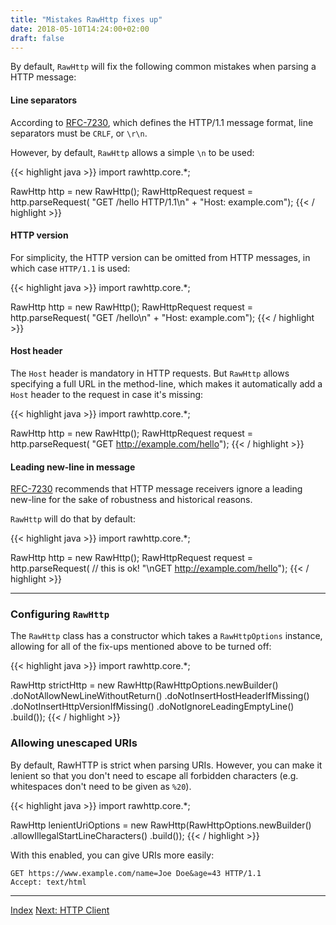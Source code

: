 ```yaml
---
title: "Mistakes RawHttp fixes up"
date: 2018-05-10T14:24:00+02:00
draft: false
---
```


By default, `RawHttp` will fix the following common mistakes when parsing a HTTP message:

#### Line separators

According to [RFC-7230](https://tools.ietf.org/html/rfc7230#section-3), which defines the HTTP/1.1 message format,
line separators must be `CRLF`, or `\r\n`.

However, by default, `RawHttp` allows a simple `\n` to be used:

{{< highlight java >}}
import rawhttp.core.*;

RawHttp http = new RawHttp();
RawHttpRequest request = http.parseRequest(
    "GET /hello HTTP/1.1\n" +
    "Host: example.com");
{{< / highlight >}}

#### HTTP version

For simplicity, the HTTP version can be omitted from HTTP messages, in which case `HTTP/1.1` is used:

{{< highlight java >}}
import rawhttp.core.*;

RawHttp http = new RawHttp();
RawHttpRequest request = http.parseRequest(
    "GET /hello\n" +
    "Host: example.com");
{{< / highlight >}}

#### Host header

The `Host` header is mandatory in HTTP requests. But `RawHttp` allows specifying a full URL in the method-line,
which makes it automatically add a `Host` header to the request in case it's missing:

{{< highlight java >}}
import rawhttp.core.*;

RawHttp http = new RawHttp();
RawHttpRequest request = http.parseRequest(
    "GET http://example.com/hello");
{{< / highlight >}}

#### Leading new-line in message

[RFC-7230](https://tools.ietf.org/html/rfc7230#section-3.5) recommends that HTTP message receivers ignore a leading
new-line for the sake of robustness and historical reasons.

`RawHttp` will do that by default:

{{< highlight java >}}
import rawhttp.core.*;

RawHttp http = new RawHttp();
RawHttpRequest request = http.parseRequest(
    // this is ok!
    "\nGET http://example.com/hello");
{{< / highlight >}}

<hr>

### Configuring `RawHttp`

The `RawHttp` class has a constructor which takes a `RawHttpOptions` instance, allowing for all of the fix-ups
mentioned above to be turned off:

{{< highlight java >}}
import rawhttp.core.*;

RawHttp strictHttp = new RawHttp(RawHttpOptions.newBuilder()
            .doNotAllowNewLineWithoutReturn()
            .doNotInsertHostHeaderIfMissing()
            .doNotInsertHttpVersionIfMissing()
            .doNotIgnoreLeadingEmptyLine()
            .build());
{{< / highlight >}}


### Allowing unescaped URIs

By default, RawHTTP is strict when parsing URIs. However, you can make it lenient so that you don't need to escape
all forbidden characters (e.g. whitespaces don't need to be given as `%20`).

{{< highlight java >}}
import rawhttp.core.*;

RawHttp lenientUriOptions = new RawHttp(RawHttpOptions.newBuilder()
            .allowIllegalStartLineCharacters()
            .build());
{{< / highlight >}}

With this enabled, you can give URIs more easily:

```
GET https://www.example.com/name=Joe Doe&age=43 HTTP/1.1
Accept: text/html
```

<hr>

[Index](/rawhttp/docs) [Next: HTTP Client](/rawhttp/docs/http-client)
